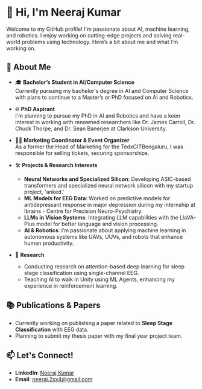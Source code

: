 # 👋 Hi, I'm Neeraj Kumar

Welcome to my GitHub profile! I'm passionate about AI, machine learning, and robotics. I enjoy working on cutting-edge projects and solving real-world problems using technology. Here’s a bit about me and what I’m working on.

## 🚀 About Me

- 🎓 **Bachelor’s Student in AI/Computer Science**  
  Currently pursuing my bachelor's degree in AI and Computer Science with plans to continue to a Master’s or PhD focused on AI and Robotics.
  
- 🌐 **PhD Aspirant**  
  I'm planning to pursue my PhD in AI and Robotics and have a keen interest in working with renowned researchers like Dr. James Carroll, Dr. Chuck Thorpe, and Dr. Sean Banerjee at Clarkson University.

- 👨‍💻 **Marketing Coordinator & Event Organizer**  
  As a former the Head of Marketing for the TedxCITBengaluru, I was responsible for selling tickets, securing sponsorships.

- 🛠 **Projects & Research Interests**
  - **Neural Networks and Specialized Silicon**: Developing ASIC-based transformers and specialized neural network silicon with my startup project, 'anked.'
  - **ML Models for EEG Data**: Worked on predictive models for antidepressant response in major depression during my internship at Ibrains - Centre for Precision Neuro-Psychiatry.
  - **LLMs in Vision Systems**: Integrating LLM capabilities with the LlaVA-Plus model for better language and vision processing.
  - **AI & Robotics**: I’m passionate about applying machine learning in autonomous systems like UAVs, UUVs, and robots that enhance human productivity.

- 🎯 **Research**  
  - Conducting research on attention-based deep learning for sleep stage classification using single-channel EEG.
  - Teaching AI to walk in Unity using ML Agents, enhancing my experience in reinforcement learning.

## 📚 Publications & Papers

- Currently working on publishing a paper related to **Sleep Stage Classification** with EEG data.
- Planning to submit my thesis paper with my final year project team.

## 📫 Let's Connect!

- **LinkedIn**: [Neeraj Kumar](https://www.linkedin.com/in/justneeraj/)
- **Email**: neeraj.2xx4@gmail.com

  
